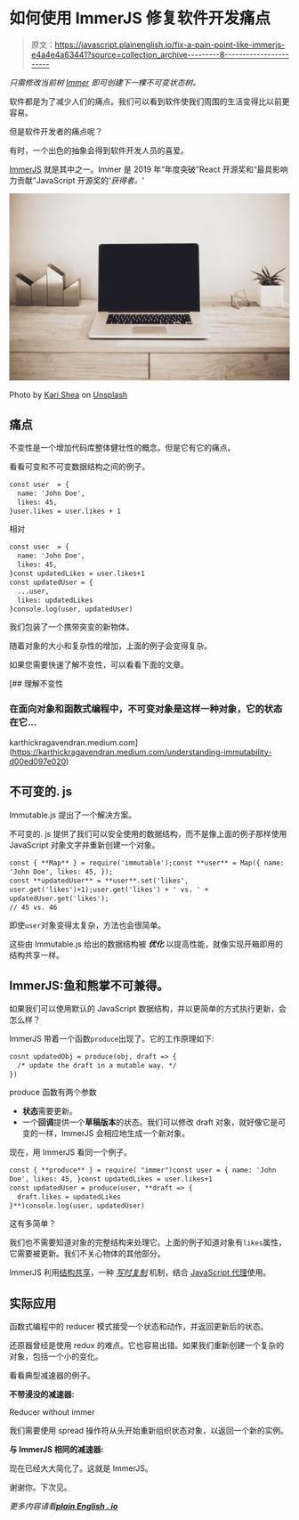 # 如何使用 ImmerJS 修复软件开发痛点

> 原文：<https://javascript.plainenglish.io/fix-a-pain-point-like-immerjs-e4a4e4a63441?source=collection_archive---------8----------------------->

*只需修改当前树* [*Immer*](https://github.com/immerjs/immer) *即可创建下一棵不可变状态树。*

软件都是为了减少人们的痛点。我们可以看到软件使我们周围的生活变得比以前更容易。

但是软件开发者的痛点呢？

有时，一个出色的抽象会得到软件开发人员的喜爱。

[ImmerJS](https://immerjs.github.io/immer/) 就是其中之一。Immer 是 2019 年“年度突破”React 开源奖和“最具影响力贡献”JavaScript 开源奖的'*获得者。*'

![](img/b741e00c809e2fa04d8468dc74f26f2f.png)

Photo by [Kari Shea](https://unsplash.com/@karishea?utm_source=medium&utm_medium=referral) on [Unsplash](https://unsplash.com?utm_source=medium&utm_medium=referral)

## 痛点

不变性是一个增加代码库整体健壮性的概念。但是它有它的痛点。

看看可变和不可变数据结构之间的例子。

```
const user  = {
  name: 'John Doe',
  likes: 45,
}user.likes = user.likes + 1
```

相对

```
const user  = {
  name: 'John Doe',
  likes: 45,
}const updatedLikes = user.likes+1
const updatedUser = {
  ...user,
  likes: updatedLikes
}console.log(user, updatedUser)
```

我们包装了一个携带突变的新物体。

随着对象的大小和复杂性的增加，上面的例子会变得复杂。

如果您需要快速了解不变性，可以看看下面的文章。

[](https://karthickragavendran.medium.com/understanding-immutability-d00ed097e020) [## 理解不变性

### 在面向对象和函数式编程中，不可变对象是这样一种对象，它的状态在它…

karthickragavendran.medium.com](https://karthickragavendran.medium.com/understanding-immutability-d00ed097e020) 

## 不可变的. js

Immutable.js 提出了一个解决方案。

不可变的. js 提供了我们可以安全使用的数据结构，而不是像上面的例子那样使用 JavaScript 对象文字并重新创建一个对象。

```
const { **Map** } = require('immutable');const **user** = Map({ name: 'John Doe', likes: 45, });
const **updatedUser** = **user**.set('likes', user.get('likes')+1);user.get('likes') + ' vs. ' + updatedUser.get('likes'); 
// 45 vs. 46
```

即使`user`对象变得太复杂，方法也会很简单。

这些由 Immutable.js 给出的数据结构被 ***优化*** 以提高性能，就像实现开箱即用的结构共享一样。

## ImmerJS:鱼和熊掌不可兼得。

如果我们可以使用默认的 JavaScript 数据结构，并以更简单的方式执行更新，会怎么样？

ImmerJS 带着一个函数`produce`出现了。它的工作原理如下:

```
cosnt updatedObj = produce(obj, draft => {
  /* update the draft in a mutable way. */
})
```

produce 函数有两个参数

*   **状态**需要更新。
*   一个**回调**提供一个**草稿版本**的状态。我们可以修改 draft 对象，就好像它是可变的一样，ImmerJS 会相应地生成一个新对象。

现在，用 ImmerJS 看同一个例子。

```
const { **produce** } = require( "immer")const user = { name: 'John Doe', likes: 45, }const updatedLikes = user.likes+1
const updatedUser = produce(user, **draft => {
  draft.likes = updatedLikes
}**)console.log(user, updatedUser)
```

这有多简单？

我们也不需要知道对象的完整结构来处理它。上面的例子知道对象有`likes`属性，它需要被更新。我们不关心物体的其他部分。

ImmerJS 利用[结构共享](http://raganwald.com/2019/01/14/structural-sharing-and-copy-on-write.html)，一种 [*写时复制*](https://en.wikipedia.org/wiki/Copy-on-write) 机制，结合 [JavaScript 代理](https://hackernoon.com/introducing-javascript-es6-proxies-1327419ab413)使用。

## 实际应用

函数式编程中的 reducer 模式接受一个状态和动作，并返回更新后的状态。

还原器曾经是使用 redux 的难点。它也容易出错。如果我们重新创建一个复杂的对象，包括一个小的变化。

看看典型减速器的例子。

**不带浸没的减速器:**

Reducer without immer

我们需要使用 spread 操作符从头开始重新组织状态对象，以返回一个新的实例。

**与 ImmerJS 相同的减速器:**

现在已经大大简化了。这就是 ImmerJS。

谢谢你。下次见。

*更多内容请看*[***plain English . io***](http://plainenglish.io/)